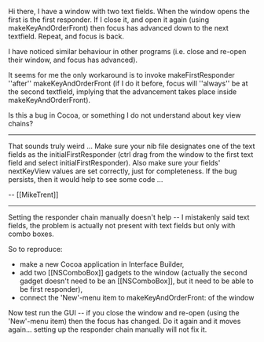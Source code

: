 Hi there, I have a window with two text fields. When the window opens the first is the first responder. If I close it, and open it again (using makeKeyAndOrderFront) then focus has advanced down to the next textfield. Repeat, and focus is back.

I have noticed similar behaviour in other programs (i.e. close and re-open their window, and focus has advanced).

It seems for me the only workaround is to invoke makeFirstResponder ''after'' makeKeyAndOrderFront (if I do it before, focus will ''always'' be at the second textfield, implying that the advancement takes place inside makeKeyAndOrderFront).

Is this a bug in Cocoa, or something I do not understand about key view chains?

----

That sounds truly weird ... Make sure your nib file designates one of the text fields as the initialFirstResponder (ctrl drag from the window to the first text field and select initialFirstResponder). Also make sure your fields' nextKeyView values are set correctly, just for completeness. If the bug persists, then it would help to see some code ... 

-- [[MikeTrent]]

----

Setting the responder chain manually doesn't help -- I mistakenly said text fields, the problem is actually not present with text fields but only with combo boxes.

So to reproduce:


* make a new Cocoa application in Interface Builder,
* add two [[NSComboBox]] gadgets to the window (actually the second gadget doesn't need to be an [[NSComboBox]], but it need to be able to be first responder),
* connect the 'New'-menu item to makeKeyAndOrderFront: of the window


Now test run the GUI -- if you close the window and re-open (using the 'New'-menu item) then the focus has changed. Do it again and it moves again... setting up the responder chain manually will not fix it.